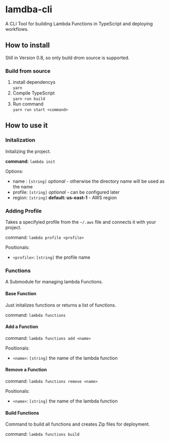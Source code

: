 # lamdba-cli

A CLI Tool for building Lambda Functions in TypeScript and deploying workflows.

## How to install

Still in Version 0.8, so only build drom source is supported.

### Build from source

1. install dependencys\
  `yarn`
2. Compile TypeScript\
  `yarn run build`
3. Run command\
  `yarn run start <command>`

## How to use it

### Initalization

Initalizing the project.

**command:** `lambda init`

Options:

- name : `[string]` *optional* - otherwise the directory name will be used as the name
- profile: `[string]` *optional* - can be configured later
- region: `[string]` **default: us-east-1** - AWS region

### Adding Profile

Takes a specifyied profile from the `~/.aws` file and connects it with your project.

command: `lambda profile <profile>`

Positionals:

- `<profile>`: `[string]` the profile name

### Functions

A Submodule for managing lambda Functions.

#### Base Function

Just initalizes functions or returns a list of functions.

command: `lambda functions`

#### Add a Function

command: `lambda functions add <name>`

Positionals:

- `<name>`: `[string]` the name of the lambda function

#### Remove a Function

command: `lambda functions remove <name>`

Positionals:

- `<name>`: `[string]` the name of the lambda function

#### Build Functions

Command to build all functions and creates Zip files for deployment.

command: `lambda functions build`
